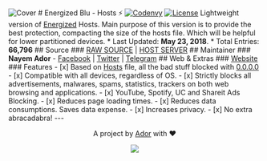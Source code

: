 ![Cover](https://ador.chorompotro.com/energized_blu_cover.svg) # Energized Blu - Hosts ⚡ [![Codenvy](https://img.shields.io/badge/Cloud-CodeAnyWhere-7F3F97.svg)](https://codeanywhere.com/) [![License](https://img.shields.io/badge/License-MIT-blue.svg)](https://github.com/AdroitAdorKhan/Energized/blob/master/LICENSE) Lightweight version of [Energized](https://github.com/AdroitAdorKhan/Energized) Hosts. Main purpose of this version is to provide the best protection, compacting the size of the hosts file. Which will be helpful for lower partitioned devices. * Last Updated: **May 23, 2018**. * Total Entries: **66,796** ## Source ### [RAW SOURCE](https://raw.githubusercontent.com/EnergizedProtection/EnergizedBlu/master/EnergizedBlu/energized/EnergizedBlu) | [HOST SERVER](http://adroit.heliohost.org/energized/blu) ## Maintainer ### **Nayem Ador** - [Facebook](https://facebook.com/adroitadorkhan) | [Twitter](https://twitter.com/adroitadorkhan) | [Telegram](https://t.me/adroitadorkhan) ## Web & Extras ### [Website](https://ador.chorompotro.com/) ### Features - [x] Based on [Hosts](http://lmgtfy.com/?q=what+is+hosts+file) file, all the bad stuff blocked with [0.0.0.0](http://lmgtfy.com/?q=what+is+0.0.0.0) - [x] Compatible with all devices, regardless of OS. - [x] Strictly blocks all advertisements, malwares, spams, statistics, trackers on both web browsing and applications. - [x] YouTube, Spotify, UC and Shareit Ads Blocking. - [x] Reduces page loading times. - [x] Reduces data consumptions. Saves data expense. - [x] Increases privacy. - [x] No extra abracadabra! --- <p align="center">A project by <a href="https://github.com/AdroitAdorKhan" target="_blank">Ador</a> with ❤<p> <p align="center"><a href="https://saythanks.io/to/AdroitAdorKhan" target="_blank"><img src="https://img.shields.io/badge/Say%20Thanks-!-1EAEDB.svg"></a><p> 
